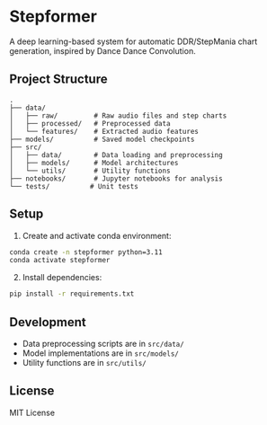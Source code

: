 # Stepformer

A deep learning-based system for automatic DDR/StepMania chart generation, inspired by Dance Dance Convolution.

## Project Structure
```
.
├── data/
│   ├── raw/         # Raw audio files and step charts
│   ├── processed/   # Preprocessed data
│   └── features/    # Extracted audio features
├── models/          # Saved model checkpoints
├── src/
│   ├── data/        # Data loading and preprocessing
│   ├── models/      # Model architectures
│   └── utils/       # Utility functions
├── notebooks/       # Jupyter notebooks for analysis
└── tests/          # Unit tests
```

## Setup

1. Create and activate conda environment:
```bash
conda create -n stepformer python=3.11
conda activate stepformer
```

2. Install dependencies:
```bash
pip install -r requirements.txt
```

## Development

- Data preprocessing scripts are in `src/data/`
- Model implementations are in `src/models/`
- Utility functions are in `src/utils/`

## License

MIT License

